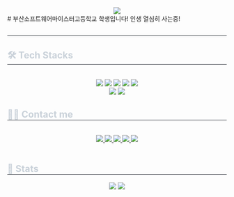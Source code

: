 <div align= "center">
    <img src="https://capsule-render.vercel.app/api?type=transparent&color=gradient&height=120&text=Hi%20there!%20I'm%20김현우&animation=&fontColor=ffffff&fontSize=70" />
    </div>
    # 부산소프트웨어마이스터고등학교 학생입니다!
    인생 열심히 사는중!
    <div style="text-align: left;"> 
    <h2 style="border-bottom: 1px solid #21262d; color: #c9d1d9;">  </h2>  
    <div style="font-weight: 700; font-size: 15px; text-align: left; color: #c9d1d9;">  </div> 
    </div>
    <div style="text-align: left;">
    <h2 style="border-bottom: 1px solid #21262d; color: #c9d1d9;"> 🛠️ Tech Stacks </h2> <br> 
    <div  align= "center"> <img src="https://img.shields.io/badge/Figma-F24E1E?style=for-the-badge&logo=Figma&logoColor=white">
          <img src="https://img.shields.io/badge/HTML5-E34F26?style=for-the-badge&logo=HTML5&logoColor=white">
          <img src="https://img.shields.io/badge/Java-007396?style=for-the-badge&logo=Java&logoColor=white">
          <img src="https://img.shields.io/badge/Javascript-F7DF1E?style=for-the-badge&logo=Javascript&logoColor=white">
          <img src="https://img.shields.io/badge/MySQL-4479A1?style=for-the-badge&logo=MySQL&logoColor=white">
          <br/><img src="https://img.shields.io/badge/Notion-000000?style=for-the-badge&logo=Notion&logoColor=white">
          <img src="https://img.shields.io/badge/Spring Boot-6DB33F?style=for-the-badge&logo=Spring Boot&logoColor=white">
          </div>
    </div>
    <div style="text-align: left;">
    <h2 style="border-bottom: 1px solid #21262d; color: #c9d1d9;"> 🧑‍💻 Contact me </h2> <br> 
    <div align= "center"> <a href=https://www.instagram.com/khwoo_1219/> <img src="https://img.shields.io/badge/Instagram-E4405F?style=for-the-badge&logo=Instagram&logoColor=white&link=https://www.instagram.com/khwoo_1219/"> </a>
         <a href=https://velog.io/@lukeking08/posts> <img src="https://img.shields.io/badge/Velog-20C997?style=for-the-badge&logo=Velog&logoColor=white&link=https://velog.io/@lukeking08/posts"> </a>
         <a href=https://team-aidia.tistory.com> <img src="https://img.shields.io/badge/Tistory-000000?style=for-the-badge&logo=Tistory&logoColor=white&link=https://team-aidia.tistory.com"> </a>
         <a href=https://coal-pipe-541.notion.site/379b6e0eaa7a42bd931629e6c51bf4a9?v=9d0057ca35e94ba78c4b6f08acf26542&pvs=74> <img src="https://img.shields.io/badge/Notion-000000?style=for-the-badge&logo=Notion&logoColor=white&link=https://coal-pipe-541.notion.site/379b6e0eaa7a42bd931629e6c51bf4a9?v=9d0057ca35e94ba78c4b6f08acf26542&pvs=74"> </a>
         <a href=mailto:1308hyunwoo@gmail.com> <img src="https://img.shields.io/badge/Gmail-EA4335?style=for-the-badge&logo=Gmail&logoColor=white&link=mailto:1308hyunwoo@gmail.com"> </a>
          </div>  <br> 
    <div align= "center">  </div> 
    </div>
    <div style="text-align: left;"> 
    <h2 style="border-bottom: 1px solid #21262d; color: #c9d1d9;"> 🏅 Stats </h2> <div align= "center"> <img src="https://github-readme-stats.vercel.app/api?username=HyunwooKiim&bg_color=180,000000,00000000&title_color=ffffff&text_color=ffffff"
         /> <img src="https://github-readme-stats.vercel.app/api/top-langs/?username=HyunwooKiim&layout=compact&bg_color=180,000000,00000000&title_color=ffffff&text_color=ffffff"
           /> </div> 
    </div>
    
